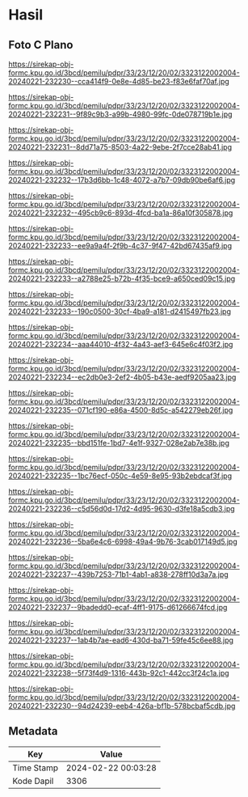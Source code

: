 # Hasil

## Foto C Plano

https://sirekap-obj-formc.kpu.go.id/3bcd/pemilu/pdpr/33/23/12/20/02/3323122002004-20240221-232230--cca414f9-0e8e-4d85-be23-f83e6faf70af.jpg

https://sirekap-obj-formc.kpu.go.id/3bcd/pemilu/pdpr/33/23/12/20/02/3323122002004-20240221-232231--9f89c9b3-a99b-4980-99fc-0de078719b1e.jpg

https://sirekap-obj-formc.kpu.go.id/3bcd/pemilu/pdpr/33/23/12/20/02/3323122002004-20240221-232231--8dd71a75-8503-4a22-9ebe-2f7cce28ab41.jpg

https://sirekap-obj-formc.kpu.go.id/3bcd/pemilu/pdpr/33/23/12/20/02/3323122002004-20240221-232232--17b3d6bb-1c48-4072-a7b7-09db90be6af6.jpg

https://sirekap-obj-formc.kpu.go.id/3bcd/pemilu/pdpr/33/23/12/20/02/3323122002004-20240221-232232--495cb9c6-893d-4fcd-ba1a-86a10f305878.jpg

https://sirekap-obj-formc.kpu.go.id/3bcd/pemilu/pdpr/33/23/12/20/02/3323122002004-20240221-232233--ee9a9a4f-2f9b-4c37-9f47-42bd67435af9.jpg

https://sirekap-obj-formc.kpu.go.id/3bcd/pemilu/pdpr/33/23/12/20/02/3323122002004-20240221-232233--a2788e25-b72b-4f35-bce9-a650ced09c15.jpg

https://sirekap-obj-formc.kpu.go.id/3bcd/pemilu/pdpr/33/23/12/20/02/3323122002004-20240221-232233--190c0500-30cf-4ba9-a181-d2415497fb23.jpg

https://sirekap-obj-formc.kpu.go.id/3bcd/pemilu/pdpr/33/23/12/20/02/3323122002004-20240221-232234--aaa44010-4f32-4a43-aef3-645e6c4f03f2.jpg

https://sirekap-obj-formc.kpu.go.id/3bcd/pemilu/pdpr/33/23/12/20/02/3323122002004-20240221-232234--ec2db0e3-2ef2-4b05-b43e-aedf9205aa23.jpg

https://sirekap-obj-formc.kpu.go.id/3bcd/pemilu/pdpr/33/23/12/20/02/3323122002004-20240221-232235--071cf190-e86a-4500-8d5c-a542279eb26f.jpg

https://sirekap-obj-formc.kpu.go.id/3bcd/pemilu/pdpr/33/23/12/20/02/3323122002004-20240221-232235--bbd151fe-1bd7-4e1f-9327-028e2ab7e38b.jpg

https://sirekap-obj-formc.kpu.go.id/3bcd/pemilu/pdpr/33/23/12/20/02/3323122002004-20240221-232235--1bc76ecf-050c-4e59-8e95-93b2ebdcaf3f.jpg

https://sirekap-obj-formc.kpu.go.id/3bcd/pemilu/pdpr/33/23/12/20/02/3323122002004-20240221-232236--c5d56d0d-17d2-4d95-9630-d3fe18a5cdb3.jpg

https://sirekap-obj-formc.kpu.go.id/3bcd/pemilu/pdpr/33/23/12/20/02/3323122002004-20240221-232236--5ba6e4c6-6998-49a4-9b76-3cab017149d5.jpg

https://sirekap-obj-formc.kpu.go.id/3bcd/pemilu/pdpr/33/23/12/20/02/3323122002004-20240221-232237--439b7253-71b1-4ab1-a838-278ff10d3a7a.jpg

https://sirekap-obj-formc.kpu.go.id/3bcd/pemilu/pdpr/33/23/12/20/02/3323122002004-20240221-232237--9badedd0-ecaf-4ff1-9175-d61266674fcd.jpg

https://sirekap-obj-formc.kpu.go.id/3bcd/pemilu/pdpr/33/23/12/20/02/3323122002004-20240221-232237--1ab4b7ae-ead6-430d-ba71-59fe45c6ee88.jpg

https://sirekap-obj-formc.kpu.go.id/3bcd/pemilu/pdpr/33/23/12/20/02/3323122002004-20240221-232238--5f73f4d9-1316-443b-92c1-442cc3f24c1a.jpg

https://sirekap-obj-formc.kpu.go.id/3bcd/pemilu/pdpr/33/23/12/20/02/3323122002004-20240221-232230--94d24239-eeb4-426a-bf1b-578bcbaf5cdb.jpg


## Metadata

| Key        | Value               |
| ---------- | ------------------- |
| Time Stamp | 2024-02-22 00:03:28 |
| Kode Dapil | 3306                |



